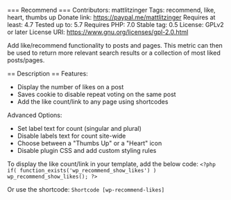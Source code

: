 === Recommend ===
Contributors: mattlitzinger
Tags: recommend, like, heart, thumbs up
Donate link: https://paypal.me/mattlitzinger
Requires at least: 4.7
Tested up to: 5.7
Requires PHP: 7.0
Stable tag: 0.5
License: GPLv2 or later
License URI: https://www.gnu.org/licenses/gpl-2.0.html

Add like/recommend functionality to posts and pages. This metric can then be used to return more relevant search results or a collection of most liked posts/pages. 

== Description ==
Features: 
* Display the number of likes on a post
* Saves cookie to disable repeat voting on the same post
* Add the like count/link to any page using shortcodes

Advanced Options: 
* Set label text for count (singular and plural)
* Disable labels text for count site-wide
* Choose between a \"Thumbs Up\" or a \"Heart\" icon
* Disable plugin CSS and add custom styling rules

To display the like count/link in your template, add the below code: 
`<?php if( function_exists('wp_recommend_show_likes') ) wp_recommend_show_likes(); ?>`

Or use the shortcode: 
`Shortcode [wp-recommend-likes]`
